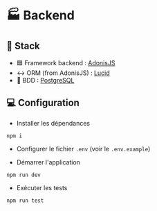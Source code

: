 # 🏭 Backend

## 🤘 Stack

- 🟦 Framework backend : [AdonisJS](https://adonisjs.com/)
- ↔️ ORM (from AdonisJS) : [Lucid](https://lucid.adonisjs.com/docs/introduction)
- 🐘 BDD : [PostgreSQL](https://www.postgresql.org/)

## 💻 Configuration

- Installer les dépendances

```
npm i
```

- Configurer le fichier `.env` (voir le `.env.example`)

- Démarrer l'application

```
npm run dev
```

- Exécuter les tests

```
npm run test
```
